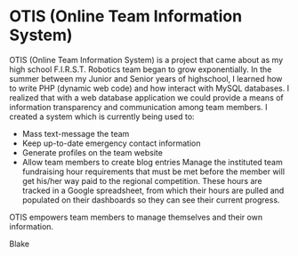 OTIS (Online Team Information System)
====



OTIS (Online Team Information System) is a project that came about as my high school F.I.R.S.T. Robotics team began to grow exponentially.
In the summer between my Junior and Senior years of highschool, I learned how to write PHP (dynamic web code) and how interact with MySQL databases. I realized that with a web database application we could provide a means of information transparency and communication among team members. I created a system which is currently being used to:
- Mass text-message the team
- Keep up-to-date emergency contact information
- Generate profiles on the team website
- Allow team members to create blog entries
Manage the instituted team fundraising hour requirements that must be met before the member will get his/her way paid to the regional competition. These hours are tracked in a Google spreadsheet, from which their hours are pulled and populated on their dashboards so they can see their current progress.

OTIS empowers team members to manage themselves and their own information.

Blake
